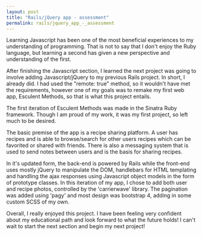 ```yaml
---
layout: post
title: "Rails/jQuery app - assessment"
permalink: rails/jquery_app_-_assessment
---
```



Learning Javascript has been one of the most beneficial experiences to my understanding of programming. That is not to say that I don't enjoy the Ruby language, but learning a second has given a new perspective and understanding of the first.

After finishing the Javascript section, I learned the next project was going to involve adding Javascript/jQuery to my previous Rails project. In short, I already did. I had used the "remote: true" method, so it wouldn't have met the requirements, however one of my goals was to remake my first web app, Esculent Methods, so that is what this project entails.

The first iteration of Esculent Methods was made in the Sinatra Ruby framework. Though I am proud of my work, it was my first project, so left much to be desired.

The basic premise of the app is a recipe sharing platform. A user has recipes and is able to browse/search for other users recipes which can be favorited or shared with friends. There is also a messaging system that is used to send notes between users and is the basis for sharing recipes.

In it's updated form, the back-end is powered by Rails while the front-end uses mostly jQuery to manipulate the DOM, handlebars for HTML templating and handling the ajax responses using Javascript object models in the form of prototype classes. In this iteration of my app, I chose to add both user and recipe photos, controlled by the 'carrierwave' library. The pagination was added using 'pagy' and most design was bootstrap 4, adding in some custom SCSS of my own.

Overall, I really enjoyed this project. I have been feeling very confident about my educational path and look forward to what the future holds!
I can't wait to start the next section and begin my next project!
